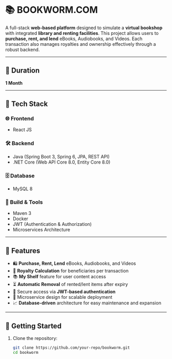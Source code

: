 # 📚 BOOKWORM.COM

A full-stack **web-based platform** designed to simulate a **virtual bookshop** with integrated **library and renting facilities**. This project allows users to **purchase, rent, and lend** eBooks, Audiobooks, and Videos. Each transaction also manages royalties and ownership effectively through a robust backend.

---

## 📆 Duration
**1 Month**

---

## 🧩 Tech Stack

### 🌐 Frontend
- React JS

### 🛠️ Backend
- Java (Spring Boot 3, Spring 6, JPA, REST API)
- .NET Core (Web API Core 8.0, Entity Core 8.0)

### 🗄️ Database
- MySQL 8

### 🧪 Build & Tools
- Maven 3
- Docker
- JWT (Authentication & Authorization)
- Microservices Architecture

---

## 🎯 Features

- 🛍️ **Purchase, Rent, Lend** eBooks, Audiobooks, and Videos
- 💼 **Royalty Calculation** for beneficiaries per transaction
- 📚 **My Shelf** feature for user content access
- ⏳ **Automatic Removal** of rented/lent items after expiry
- 🔐 Secure access via **JWT-based authentication**
- 🧱 Microservice design for scalable deployment
- 📈 **Database-driven** architecture for easy maintenance and expansion

---

## 🚀 Getting Started

1. Clone the repository:
   ```bash
   git clone https://github.com/your-repo/bookworm.git
   cd bookworm
